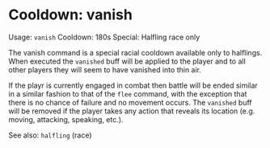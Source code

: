 # Cooldown: vanish
Usage: `vanish`
Cooldown: 180s
Special: Halfling race only

The vanish command is a special racial cooldown available only to halflings.
When executed the `vanished` buff will be applied to the player and to all other
players they will seem to have vanished into thin air.

If the playr is currently engaged in combat then battle will be ended similar in
a similar fashion to that of the `flee` command, with the exception that there
is no chance of failure and no movement occurs. The `vanished` buff will be
removed if the player takes any action that reveals its location (e.g. moving,
attacking, speaking, etc.).

See also: `halfling` (race)
